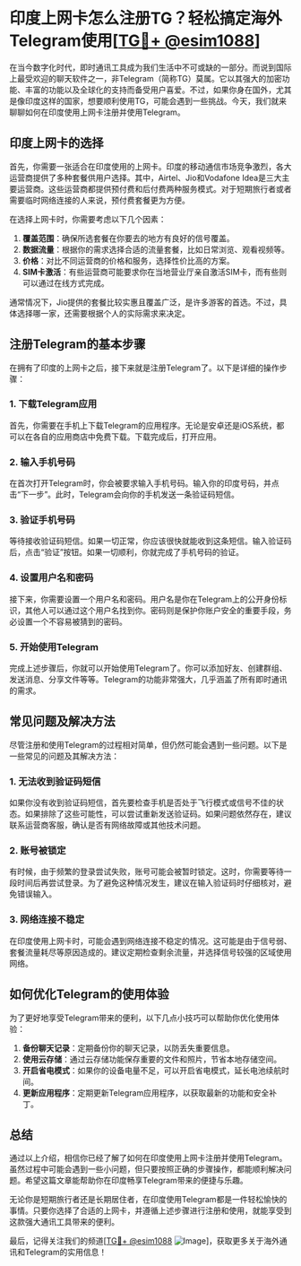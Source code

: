 # 印度上网卡怎么注册TG？轻松搞定海外Telegram使用[[TG💪+ @esim1088](https://t.me/s/esim1088)]

在当今数字化时代，即时通讯工具成为我们生活中不可或缺的一部分。而说到国际上最受欢迎的聊天软件之一，非Telegram（简称TG）莫属。它以其强大的加密功能、丰富的功能以及全球化的支持而备受用户喜爱。不过，如果你身在国外，尤其是像印度这样的国家，想要顺利使用TG，可能会遇到一些挑战。今天，我们就来聊聊如何在印度使用上网卡注册并使用Telegram。

## 印度上网卡的选择

首先，你需要一张适合在印度使用的上网卡。印度的移动通信市场竞争激烈，各大运营商提供了多种套餐供用户选择。其中，Airtel、Jio和Vodafone Idea是三大主要运营商。这些运营商都提供预付费和后付费两种服务模式。对于短期旅行者或者需要临时网络连接的人来说，预付费套餐更为方便。

在选择上网卡时，你需要考虑以下几个因素：
1. **覆盖范围**：确保所选套餐在你要去的地方有良好的信号覆盖。
2. **数据流量**：根据你的需求选择合适的流量套餐，比如日常浏览、观看视频等。
3. **价格**：对比不同运营商的价格和服务，选择性价比高的方案。
4. **SIM卡激活**：有些运营商可能要求你在当地营业厅亲自激活SIM卡，而有些则可以通过在线方式完成。

通常情况下，Jio提供的套餐比较实惠且覆盖广泛，是许多游客的首选。不过，具体选择哪一家，还需要根据个人的实际需求来决定。

## 注册Telegram的基本步骤

在拥有了印度的上网卡之后，接下来就是注册Telegram了。以下是详细的操作步骤：

### 1. 下载Telegram应用
首先，你需要在手机上下载Telegram的应用程序。无论是安卓还是iOS系统，都可以在各自的应用商店中免费下载。下载完成后，打开应用。

### 2. 输入手机号码
在首次打开Telegram时，你会被要求输入手机号码。输入你的印度号码，并点击“下一步”。此时，Telegram会向你的手机发送一条验证码短信。

### 3. 验证手机号码
等待接收验证码短信。如果一切正常，你应该很快就能收到这条短信。输入验证码后，点击“验证”按钮。如果一切顺利，你就完成了手机号码的验证。

### 4. 设置用户名和密码
接下来，你需要设置一个用户名和密码。用户名是你在Telegram上的公开身份标识，其他人可以通过这个用户名找到你。密码则是保护你账户安全的重要手段，务必设置一个不容易被猜到的密码。

### 5. 开始使用Telegram
完成上述步骤后，你就可以开始使用Telegram了。你可以添加好友、创建群组、发送消息、分享文件等等。Telegram的功能非常强大，几乎涵盖了所有即时通讯的需求。

## 常见问题及解决方法

尽管注册和使用Telegram的过程相对简单，但仍然可能会遇到一些问题。以下是一些常见的问题及其解决方法：

### 1. 无法收到验证码短信
如果你没有收到验证码短信，首先要检查手机是否处于飞行模式或信号不佳的状态。如果排除了这些可能性，可以尝试重新发送验证码。如果问题依然存在，建议联系运营商客服，确认是否有网络故障或其他技术问题。

### 2. 账号被锁定
有时候，由于频繁的登录尝试失败，账号可能会被暂时锁定。这时，你需要等待一段时间后再尝试登录。为了避免这种情况发生，建议在输入验证码时仔细核对，避免错误输入。

### 3. 网络连接不稳定
在印度使用上网卡时，可能会遇到网络连接不稳定的情况。这可能是由于信号弱、套餐流量耗尽等原因造成的。建议定期检查剩余流量，并选择信号较强的区域使用网络。

## 如何优化Telegram的使用体验

为了更好地享受Telegram带来的便利，以下几点小技巧可以帮助你优化使用体验：

1. **备份聊天记录**：定期备份你的聊天记录，以防丢失重要信息。
2. **使用云存储**：通过云存储功能保存重要的文件和照片，节省本地存储空间。
3. **开启省电模式**：如果你的设备电量不足，可以开启省电模式，延长电池续航时间。
4. **更新应用程序**：定期更新Telegram应用程序，以获取最新的功能和安全补丁。

## 总结

通过以上介绍，相信你已经了解了如何在印度使用上网卡注册并使用Telegram。虽然过程中可能会遇到一些小问题，但只要按照正确的步骤操作，都能顺利解决问题。希望这篇文章能帮助你在印度畅享Telegram带来的便捷与乐趣。

无论你是短期旅行者还是长期居住者，在印度使用Telegram都是一件轻松愉快的事情。只要你选择了合适的上网卡，并遵循上述步骤进行注册和使用，就能享受到这款强大通讯工具带来的便利。

最后，记得关注我们的频道[[TG💪+ @esim1088](https://t.me/s/esim1088) ![Image](https://i.postimg.cc/4NQfJmqS/Snipaste-2025-05-13-00-14-12.png)]，获取更多关于海外通讯和Telegram的实用信息！
